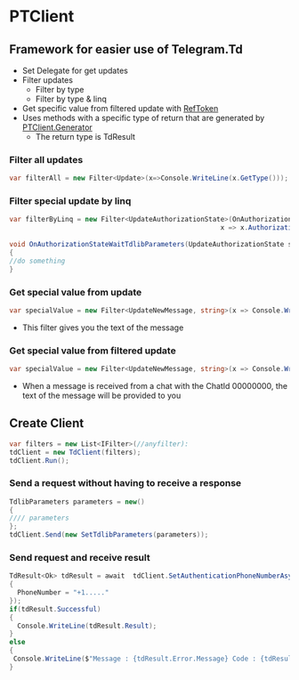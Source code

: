 # PTClient

## Framework for easier use of Telegram.Td
 - Set Delegate for get updates
 - Filter updates
    - Filter by type
    - Filter by type & linq
 - Get specific value from filtered update with [RefToken](https://github.com/Poudyn/RefToken)
 - Uses methods with a specific type of return that are generated by [PTClient.Generator](https://github.com/Poudyn/PTClient.Generator)
    - The return type is TdResult
 
    
### Filter all updates
```C#
var filterAll = new Filter<Update>(x=>Console.WriteLine(x.GetType()));
````
### Filter special update by linq
```C#
var filterByLinq = new Filter<UpdateAuthorizationState>(OnAuthorizationStateWaitTdlibParameters,
                                                     x => x.AuthorizationState.GetType() == typeof(AuthorizationStateWaitTdlibParameters));
                                                     
void OnAuthorizationStateWaitTdlibParameters(UpdateAuthorizationState state)
{
//do something
}
```
### Get special value from update
```C#
var specialValue = new Filter<UpdateNewMessage, string>(x => Console.WriteLine(x), "Message.Content.Text.Text")
```
- This filter gives you the text of the message

### Get special value from filtered update
```C#
var specialValue = new Filter<UpdateNewMessage, string>(x => Console.WriteLine(x), x=>x.Message.ChatId == 00000000 , "Message.Content.Text.Text")
```
- When a message is received from a chat with the ChatId 00000000, the text of the message will be provided to you

## Create Client
```C#
var filters = new List<IFilter>(//anyfilter):
tdClient = new TdClient(filters);
tdClient.Run();
```
### Send a request without having to receive a response
```C#
TdlibParameters parameters = new()
{
//// parameters
};
tdClient.Send(new SetTdlibParameters(parameters));
```
### Send request and receive result
```C#
TdResult<Ok> tdResult = await  tdClient.SetAuthenticationPhoneNumberAsync(new SetAuthenticationPhoneNumber
{
  PhoneNumber = "+1....."
});
if(tdResult.Successful)
{
  Console.WriteLine(tdResult.Result);
}
else
{
 Console.WriteLine($"Message : {tdResult.Error.Message} Code : {tdResult.Error.Code}");
}
```
